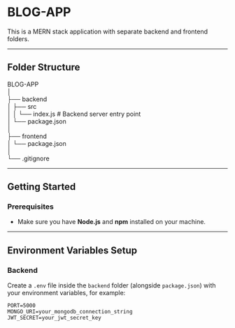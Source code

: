 # BLOG-APP

This is a MERN stack application with separate backend and frontend folders.

---

## Folder Structure

BLOG-APP  
│  
├── backend  
│ ├── src  
│ │ └── index.js  # Backend server entry point  
│ └── package.json  
│  
├── frontend  
│ └── package.json  
│  
└── .gitignore

---

## Getting Started

### Prerequisites

- Make sure you have **Node.js** and **npm** installed on your machine.

---

## Environment Variables Setup

### Backend

Create a `.env` file inside the `backend` folder (alongside `package.json`) with your environment variables, for example:

```env
PORT=5000
MONGO_URI=your_mongodb_connection_string
JWT_SECRET=your_jwt_secret_key
